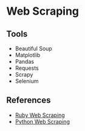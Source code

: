 # Web Scraping

<!--
https://www.linkedin.com/learning/search?entityType=COURSE&keywords=Web%20Scraping

https://app.pluralsight.com/paths/skills/web-scraping-with-python

https://app.pluralsight.com/library/courses/web-scraping-python-data-playbook/table-of-contents
https://app.pluralsight.com/library/courses/advanced-web-scraping-tactics-python-playbook/table-of-contents
https://app.pluralsight.com/library/courses/automating-web-phantom-js-casper-js/table-of-contents
https://app.pluralsight.com/library/courses/crawling-web-python-scrapy/table-of-contents
https://app.pluralsight.com/library/courses/scrapy-extracting-structured-data/table-of-contents
https://app.pluralsight.com/paths/skill/web-scraping-with-python

https://www.udemy.com/course/web-scraping-with-python-ruby-import-io-for-fun-profit/
-->

## Tools

- Beautiful Soup
- Matplotlib
- Pandas
- Requests
- Scrapy
- Selenium

## References

- [Ruby Web Scraping](https://github.com/lorien/awesome-web-scraping/blob/master/ruby.md)
- [Python Web Scraping](https://github.com/lorien/awesome-web-scraping/blob/master/python.md)
